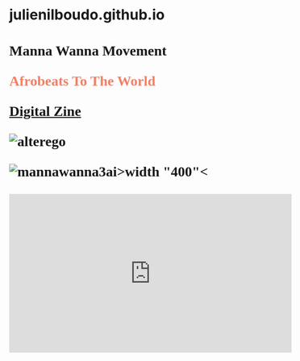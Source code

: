 # julienilboudo.github.io
<!DOCTYPE html>
<html>
  
  <head>
  <title>Manna Wanna
  </title>
  
  <body>
  
  <h1 style="font-family:times new roman">Manna Wanna Movement</h>
  <p style="podition:absolute; top:100px; left 200px; color:#F47F65; font-size 20pt">Afrobeats To The World</p>
    


<a href="https://issuu.com/home/published/mwm_zine3">Digital Zine</a>
   
    
![alterego](https://user-images.githubusercontent.com/44008956/50057617-04fe8c80-013b-11e9-9192-3b9d0d55631c.jpg)




![mannawanna3ai](https://user-images.githubusercontent.com/44008956/50050215-bf9e7880-00c2-11e9-8e82-913905b5e00b.jpg)>width "400"<





<p><iframe width="560" height="315" src="https://www.youtube.com/embed/REpn_pTE4wk" frameborder="0" allow="accelerometer; autoplay; encrypted-media; gyroscope; picture-in-picture" allowfullscreen></iframe>
    </body>
    </html>
    
    
    
    
 


